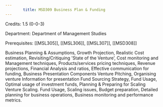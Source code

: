 ```yaml
---
        title: MSD309 Business Plan & Funding
---
```

Credits: 1.5 (0-0-3)

Department: Department of Management Studies

Prerequisites: [[MSL305]], [[MSL306]], [[MSL307]], [[MSD308]]

Business Planning & Assumptions, Growth Projection, Realistic Cost estimation, Revisiting/Critiquing 'State of the Venture’, Cost monitoring and Management techniques, Products/services pricing techniques, Revenue projections, Financial Analysis and ratios, Effective communication for funding, Business Presentation Components Venture Pitching, Organising venture Information for presentation Fund Sourcing Strategy, Fund Usage, Optimal usage of investment funds, Planning & Preparing for Scaling Venture Scaling. Fund Usage, Scaling issues, Budget preparation, Detailed planning for business operations, Business monitoring and performance metrics.